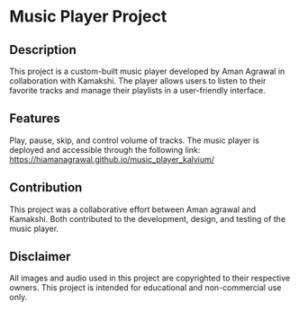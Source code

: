 # Music Player Project
## Description
This project is a custom-built music player developed by Aman Agrawal in collaboration with Kamakshi. The player allows users to listen to their favorite tracks and manage their playlists in a user-friendly interface.

## Features
Play, pause, skip, and control volume of tracks.
The music player is deployed and accessible through the following link: https://hiamanagrawal.github.io/music_player_kalvium/

## Contribution
This project was a collaborative effort between Aman agrawal and Kamakshi. Both contributed to the development, design, and testing of the music player.

## Disclaimer
All images and audio used in this project are copyrighted to their respective owners. This project is intended for educational and non-commercial use only.
